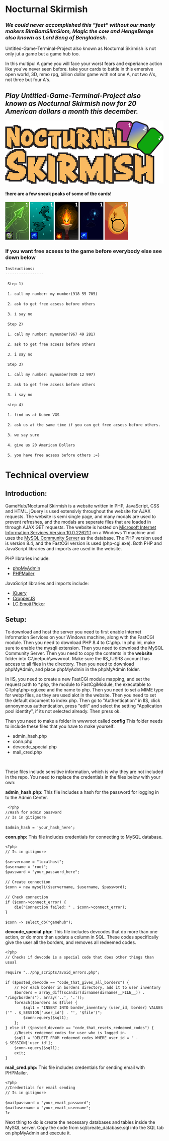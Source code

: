 # Nocturnal Skirmish
### ***We could never accomplished this "feet" without our manly makers BimBomSlimSlom, Magic the cow and HengeBenge also known as Lord Beng of Bengladesh.***

Untitled-Game-Terminal-Project also known as Nocturnal Skirmish is not only jut a game but a game hub too.

In this multipul A game you will face your worst fears and experiance action like you've never seen before. take your cards to battle in this emersive open world, 3D, mmo rpg, billion dollar game with not one A, not two A's, not three but four A's. 

## ***Play Untitled-Game-Terminal-Project also known as Nocturnal Skirmish now for 20 American dollars a month this december.***

![](design_prototypes/Noc_Skir_Logo_png.png)

#### **!here are a few sneak peaks of some of the cards!**

![](website/img/cards/PoisonArrow_Card.webp) ![](website/img/cards/Whale_Symphony_Card.webp) ![](website/img/cards/Fire_Spirit_Card.webp) ![](website/img/cards/Deep_Ocean_Dweller_Card.webp) ![](website/img/cards/Bomb_Card.webp)


### **If you want free acsess to the game before everybody else see down below**

````
Instructions:
-----------------

 Step 1)

 1. call my number: my number(918 55 705)

 2. ask to get free acsess before others

 3. i say no

 Step 2)

 1. call my number: mynumber(967 49 281)

 2. ask to get free acsess before others

 3. i say no

 Step 3)

 1. call my number: mynumber(930 12 997)

 2. ask to get free acsess before others

 3. i say no

 step 4)

 1. find us at Kuben VGS

 2. ask us at the same time if you can get free acsess before others.

 3. we say sure

 4. give us 20 American Dollars

 5. you have free acsess before others ;=}
````

# Technical overview
## Introduction: <br>
GameHub/Nocturnal Skirmish is a website written in PHP, JavaScript, CSS and HTML. jQuery is used extensivly throughout the website for AJAX requests.
The website is semi single page, and many modals are used to prevent refreshes, and the modals are seperate files that are loaded in through AJAX GET requests.
The website is hosted on <a href="https://www.iis.net/">Microsoft Internet Information Services Version 10.0.22621.1</a> on a Windows 11 machine and uses the <a href="https://dev.mysql.com/downloads/mysql/">MySQL Community Server</a> as the database. The PHP version used is version 8.4, and the FastCGI version is used (php-cgi.exe).
Both PHP and JavaScript libraries and imports are used in the website. <br>

PHP libraries include: <br>
 - <a href='https://www.phpmyadmin.net/'>phpMyAdmin</a>
 - <a href='https://github.com/PHPMailer/PHPMailer'>PHPMailer</a>
 
JavaScript libraries and imports include:
 - <a href='https://jquery.com/'>jQuery</a>
 - <a href='https://fengyuanchen.github.io/cropperjs/'>CropperJS</a>
 - <a href='https://lcweb.it/lc-emoji-picker-javascript-plugin/'>LC Emoji Picker</a>
 ## Setup:
 To download and host the server you need to first enable Internet Information Services on your Windows machine, along with the FastCGI module.
 Then you need to download PHP 8.4 to C:\php.
 In php.ini, make sure to enable the mysqli extension.
 Then you need to download the MySQL Community Server.
 Then you need to copy the contents in the <b>website</b> folder into C:\inetpub\wwwroot. 
 Make sure the IIS_IUSRS account has access to all files in the directory. 
 Then you need to download phpMyAdmin, and place phpMyAdmin in the phpMyAdmin folder. 

 In IIS, you need to create a new FastCGI module mapping, and set the request path to *.php, the module to FastCgiModule, the executable to C:\php\php-cgi.exe and the name to php.
 Then you need to set a MIME type for webp files, as they are used alot in the website.
 Then you need to set the default document to index.php. Then go to "Authentication" in IIS, click annonymous authentication, press "edit" and select the setting "Application pool identity", if its not selected already. Then press ok.

 Then you need to make a folder in wwwroot called <b>config</b>
 This folder needs to include these files that you have to make yourself:
 - admin_hash.php
 - conn.php
 - devcode_special.php
 - mail_cred.php
<br>

These files include sensitive information, which is why they are not included in the repo.
You need to replace the credentials in the files below with your own: <br>

<b>admin_hash.php:</b> This file includes a hash for the password for logging in to the Admin Center. <br>
~~~
 <?php
//Hash for admin password
// Is in gitignore

$admin_hash = 'your_hash_here';
~~~

<b>conn.php:</b> This file includes credentials for connecting to MySQL database.<br>
~~~
<?php
// Is in gitignore

$servername = "localhost";
$username = "root";
$password = "your_password_here";

// Create connection
$conn = new mysqli($servername, $username, $password);

// Check connection
if ($conn->connect_error) {
    die("Connection failed: " . $conn->connect_error);
}

$conn -> select_db("gamehub");
~~~

<b>devcode_special.php:</b> This file includes devcodes that do more than one action, or do more than update a column in SQL. These codes specifically give the user all the borders, and removes all redeemed codes. <br>
~~~
<?php
// Checks if devcode is a special code that does other things than usual

require "../php_scripts/avoid_errors.php";

if ($posted_devcode == "code_that_gives_all_borders") {
    // For each border in borders directory, add it to user inventory
    $borders = array_diff(scandir(dirname(dirname(__FILE__)) . "/img/borders"), array('..', '.'));
    foreach($borders as $file) {
        $sql1 = "INSERT INTO border_inventory (user_id, border) VALUES ('" . $_SESSION['user_id'] . "', '$file')";
        $conn->query($sql1);
    };
} else if ($posted_devcode == "code_that_resets_redeemed_codes") {
    //Resets redeemed codes for user who is logged in.
    $sql1 = "DELETE FROM redeemed_codes WHERE user_id = " . $_SESSION['user_id'];
    $conn->query($sql1);
    exit;
}
~~~

<b>mail_cred.php:</b> This file includes credentials for sending email with PHPMailer. <br>
~~~
<?php
//Credentials for email sending
// Is in gitignore

$mailpassword = "your_email_password";
$mailusername = "your_email_username";
?>
~~~

Next thing to do is create the necessary databases and tables inside the MySQL server. Copy the code from sql/create_database.sql into the SQL tab on phpMyAdmin and execute it.
                                                              
 
